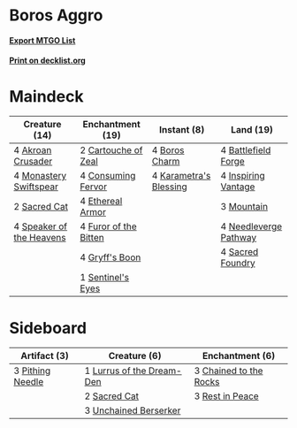 # Boros Aggro

#### [Export MTGO List](../collection/Boros%20Aggro/Boros%20Aggro.txt)
#### [Print on decklist.org](http://decklist.org/?deckmain=4%09Akroan%20Crusader%0A4%09Battlefield%20Forge%0A4%09Boros%20Charm%0A2%09Cartouche%20of%20Zeal%0A4%09Consuming%20Fervor%0A4%09Ethereal%20Armor%0A4%09Furor%20of%20the%20Bitten%0A4%09Gryff's%20Boon%0A4%09Inspiring%20Vantage%0A4%09Karametra's%20Blessing%0A4%09Monastery%20Swiftspear%0A3%09Mountain%0A4%09Needleverge%20Pathway%0A2%09Sacred%20Cat%0A4%09Sacred%20Foundry%0A1%09Sentinel's%20Eyes%0A4%09Speaker%20of%20the%20Heavens&deckside=3%09Chained%20to%20the%20Rocks%0A1%09Lurrus%20of%20the%20Dream-Den%0A3%09Pithing%20Needle%0A3%09Rest%20in%20Peace%0A2%09Sacred%20Cat%0A3%09Unchained%20Berserker)
# Maindeck

|                                           Creature (14)                                           |                                        Enchantment (19)                                        |                                           Instant (8)                                           |                                           Land (19)                                            |
|---------------------------------------------------------------------------------------------------|------------------------------------------------------------------------------------------------|-------------------------------------------------------------------------------------------------|------------------------------------------------------------------------------------------------|
|4 [Akroan Crusader](http://gatherer.wizards.com/Pages/Card/Details.aspx?multiverseid=373578)       |2 [Cartouche of Zeal](http://gatherer.wizards.com/Pages/Card/Details.aspx?multiverseid=426826)  |4 [Boros Charm](http://gatherer.wizards.com/Pages/Card/Details.aspx?multiverseid=442188)         |4 [Battlefield Forge](http://gatherer.wizards.com/Pages/Card/Details.aspx?multiverseid=129479)  |
|4 [Monastery Swiftspear](http://gatherer.wizards.com/Pages/Card/Details.aspx?multiverseid=438706)  |4 [Consuming Fervor](http://gatherer.wizards.com/Pages/Card/Details.aspx?multiverseid=426828)   |4 [Karametra's Blessing](http://gatherer.wizards.com/Pages/Card/Details.aspx?multiverseid=476277)|4 [Inspiring Vantage](http://gatherer.wizards.com/Pages/Card/Details.aspx?multiverseid=417819)  |
|2 [Sacred Cat](http://gatherer.wizards.com/Pages/Card/Details.aspx?multiverseid=426729)            |4 [Ethereal Armor](http://gatherer.wizards.com/Pages/Card/Details.aspx?multiverseid=265414)     |                                                                                                 |3 [Mountain](http://gatherer.wizards.com/Pages/Card/Details.aspx?multiverseid=439859)           |
|4 [Speaker of the Heavens](http://gatherer.wizards.com/Pages/Card/Details.aspx?multiverseid=488246)|4 [Furor of the Bitten](http://gatherer.wizards.com/Pages/Card/Details.aspx?multiverseid=234431)|                                                                                                 |4 [Needleverge Pathway](http://gatherer.wizards.com/Pages/Card/Details.aspx?multiverseid=491918)|
|                                                                                                   |4 [Gryff's Boon](http://gatherer.wizards.com/Pages/Card/Details.aspx?multiverseid=409758)       |                                                                                                 |4 [Sacred Foundry](http://gatherer.wizards.com/Pages/Card/Details.aspx?multiverseid=405106)     |
|                                                                                                   |1 [Sentinel's Eyes](http://gatherer.wizards.com/Pages/Card/Details.aspx?multiverseid=476287)    |                                                                                                 |                                                                                                |


# Sideboard

|                                       Artifact (3)                                        |                                            Creature (6)                                            |                                         Enchantment (6)                                         |
|-------------------------------------------------------------------------------------------|----------------------------------------------------------------------------------------------------|-------------------------------------------------------------------------------------------------|
|3 [Pithing Needle](http://gatherer.wizards.com/Pages/Card/Details.aspx?multiverseid=129526)|1 [Lurrus of the Dream-Den](http://gatherer.wizards.com/Pages/Card/Details.aspx?multiverseid=479746)|3 [Chained to the Rocks](http://gatherer.wizards.com/Pages/Card/Details.aspx?multiverseid=373521)|
|                                                                                           |2 [Sacred Cat](http://gatherer.wizards.com/Pages/Card/Details.aspx?multiverseid=426729)             |3 [Rest in Peace](http://gatherer.wizards.com/Pages/Card/Details.aspx?multiverseid=442021)       |
|                                                                                           |3 [Unchained Berserker](http://gatherer.wizards.com/Pages/Card/Details.aspx?multiverseid=466918)    |                                                                                                 |

